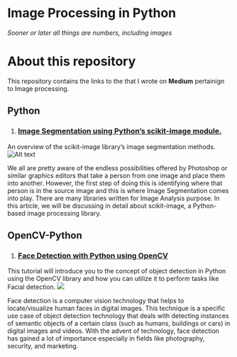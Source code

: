 # Image Processing in Python

*Sooner or later all things are numbers, including images*

# About this repository 
This repository contains the links to the  that I wrote on **Medium** pertainign to Image processing.

 ## Python
 1. ### [Image Segmentation using Python’s scikit-image module.](https://towardsdatascience.com/image-segmentation-using-pythons-scikit-image-module-533a61ecc980)
 
An overview of the scikit-image library’s image segmentation methods. 
![Alt text](https://github.com/parulnith/Data-Visualisation-libraries/blob/master/images/PyViz.gif)

We all are pretty aware of the endless possibilities offered by Photoshop or similar graphics editors that take a person from one image and place them into another. However, the first step of doing this is identifying where that person is in the source image and this is where Image Segmentation comes into play. There are many libraries written for Image Analysis purpose. In this article, we will be discussing in detail about scikit-image, a Python-based image processing library.


## OpenCV-Python
 1. ### [Face Detection with Python using OpenCV](https://levelup.gitconnected.com/face-detection-with-python-using-opencv-5c27e521c19a)
 
This tutorial will introduce you to the concept of object detection in Python using the OpenCV library and how you can utilize it to perform tasks like Facial detection.
![](https://github.com/parulnith/Face-Detection-in-Python-using-OpenCV/blob/master/data/group_output.png)

Face detection is a computer vision technology that helps to locate/visualize human faces in digital images. This technique is a specific use case of object detection technology that deals with detecting instances of semantic objects of a certain class (such as humans, buildings or cars) in digital images and videos. With the advent of technology, face detection has gained a lot of importance especially in fields like photography, security, and marketing.

